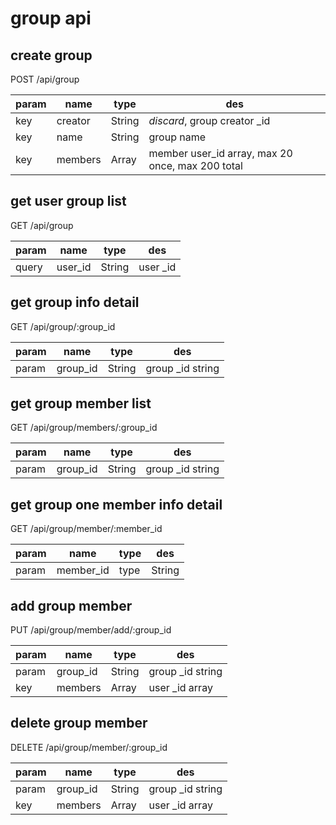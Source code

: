 # group api

## create group
POST /api/group

param|name|type|des
-----|----|----|---
key|creator|String|*discard*, group creator _id
key|name|String|group name
key|members|Array|member user_id array, max 20 once, max 200 total

## get user group list
GET /api/group

param|name|type|des
-----|----|----|---
query|user_id|String|user _id

## get group info detail
GET /api/group/:group_id

param|name|type|des
-----|----|----|---
param|group_id|String|group _id string

## get group member list
GET /api/group/members/:group_id

param|name|type|des
-----|----|----|---
param|group_id|String|group _id string

## get group one member info detail
GET /api/group/member/:member_id

param|name|type|des
-----|----|----|---
param|member_id|type|String|member in group _id

## add group member
PUT /api/group/member/add/:group_id

param|name|type|des
-----|----|----|---
param|group_id|String|group _id string
key|members|Array|user _id array

## delete group member
DELETE /api/group/member/:group_id

param|name|type|des
-----|----|----|---
param|group_id|String|group _id string
key|members|Array|user _id array